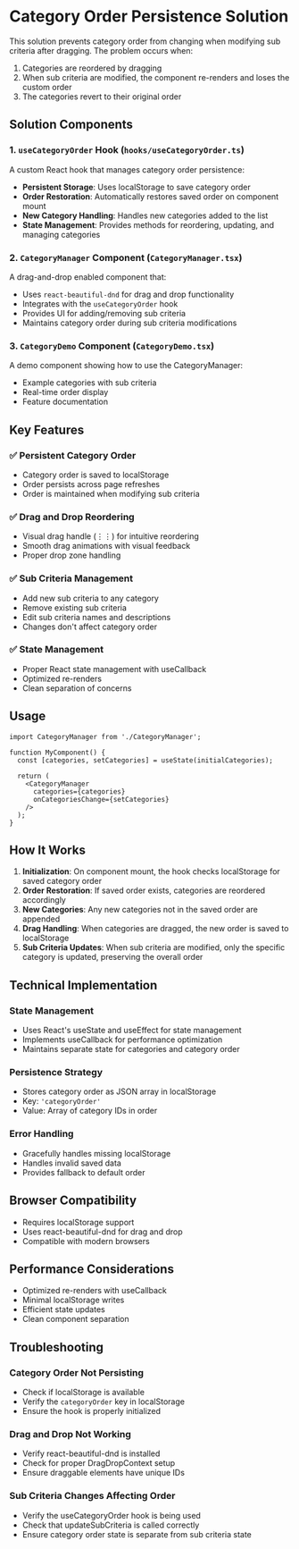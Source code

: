 # Category Order Persistence Solution

This solution prevents category order from changing when modifying sub criteria after dragging. The problem occurs when:

1. Categories are reordered by dragging
2. When sub criteria are modified, the component re-renders and loses the custom order
3. The categories revert to their original order

## Solution Components

### 1. `useCategoryOrder` Hook (`hooks/useCategoryOrder.ts`)

A custom React hook that manages category order persistence:

- **Persistent Storage**: Uses localStorage to save category order
- **Order Restoration**: Automatically restores saved order on component mount
- **New Category Handling**: Handles new categories added to the list
- **State Management**: Provides methods for reordering, updating, and managing categories

### 2. `CategoryManager` Component (`CategoryManager.tsx`)

A drag-and-drop enabled component that:

- Uses `react-beautiful-dnd` for drag and drop functionality
- Integrates with the `useCategoryOrder` hook
- Provides UI for adding/removing sub criteria
- Maintains category order during sub criteria modifications

### 3. `CategoryDemo` Component (`CategoryDemo.tsx`)

A demo component showing how to use the CategoryManager:

- Example categories with sub criteria
- Real-time order display
- Feature documentation

## Key Features

### ✅ Persistent Category Order
- Category order is saved to localStorage
- Order persists across page refreshes
- Order is maintained when modifying sub criteria

### ✅ Drag and Drop Reordering
- Visual drag handle (⋮⋮) for intuitive reordering
- Smooth drag animations with visual feedback
- Proper drop zone handling

### ✅ Sub Criteria Management
- Add new sub criteria to any category
- Remove existing sub criteria
- Edit sub criteria names and descriptions
- Changes don't affect category order

### ✅ State Management
- Proper React state management with useCallback
- Optimized re-renders
- Clean separation of concerns

## Usage

```tsx
import CategoryManager from './CategoryManager';

function MyComponent() {
  const [categories, setCategories] = useState(initialCategories);

  return (
    <CategoryManager 
      categories={categories} 
      onCategoriesChange={setCategories} 
    />
  );
}
```

## How It Works

1. **Initialization**: On component mount, the hook checks localStorage for saved category order
2. **Order Restoration**: If saved order exists, categories are reordered accordingly
3. **New Categories**: Any new categories not in the saved order are appended
4. **Drag Handling**: When categories are dragged, the new order is saved to localStorage
5. **Sub Criteria Updates**: When sub criteria are modified, only the specific category is updated, preserving the overall order

## Technical Implementation

### State Management
- Uses React's useState and useEffect for state management
- Implements useCallback for performance optimization
- Maintains separate state for categories and category order

### Persistence Strategy
- Stores category order as JSON array in localStorage
- Key: `'categoryOrder'`
- Value: Array of category IDs in order

### Error Handling
- Gracefully handles missing localStorage
- Handles invalid saved data
- Provides fallback to default order

## Browser Compatibility

- Requires localStorage support
- Uses react-beautiful-dnd for drag and drop
- Compatible with modern browsers

## Performance Considerations

- Optimized re-renders with useCallback
- Minimal localStorage writes
- Efficient state updates
- Clean component separation

## Troubleshooting

### Category Order Not Persisting
- Check if localStorage is available
- Verify the `categoryOrder` key in localStorage
- Ensure the hook is properly initialized

### Drag and Drop Not Working
- Verify react-beautiful-dnd is installed
- Check for proper DragDropContext setup
- Ensure draggable elements have unique IDs

### Sub Criteria Changes Affecting Order
- Verify the useCategoryOrder hook is being used
- Check that updateSubCriteria is called correctly
- Ensure category order state is separate from sub criteria state 